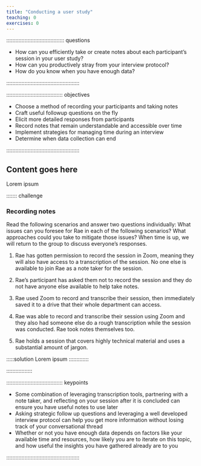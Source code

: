 ```yaml
---
title: "Conducting a user study"
teaching: 0
exercises: 0
---
```


:::::::::::::::::::::::::::::::::::::: questions 

* How can you efficiently take or create notes about each participant’s session in your user study?
* How can you productively stray from your interview protocol?
* How do you know when you have enough data?

::::::::::::::::::::::::::::::::::::::::::::::::

::::::::::::::::::::::::::::::::::::: objectives

* Choose a method of recording your participants and taking notes
* Craft useful followup questions on the fly
* Elicit more detailed responses from participants
* Record notes that remain understandable and accessible over time
* Implement strategies for managing time during an interview
* Determine when data collection can end

::::::::::::::::::::::::::::::::::::::::::::::::

## Content goes here

Lorem ipsum


::::::: challenge

### Recording notes

Read the following scenarios and answer two questions individually: What issues can you foresee for Rae in each of the following scenarios? What approaches could you take to mitigate those issues? When time is up, we will return to the group to discuss everyone’s responses.

1. Rae has gotten permission to record the session in Zoom, meaning they will also have access to a transcription of the session. No one else is available to join Rae as a note taker for the session. 

2. Rae’s participant has asked them not to record the session and they do not have anyone else available to help take notes. 

3. Rae used Zoom to record and transcribe their session, then immediately saved it to a drive that their whole department can access.

4. Rae was able to record and transcribe their session using Zoom and they also had someone else do a rough transcription while the session was conducted. Rae took notes themselves too. 

5. Rae holds a session that covers highly technical material and uses a substantial amount of jargon.

:::::solution
Lorem ipsum
:::::::::::::

:::::::::::::::::

::::::::::::::::::::::::::::::::::::: keypoints 

* Some combination of leveraging transcription tools, partnering with a note taker, and reflecting on your session after it is concluded can ensure you have useful notes to use later
* Asking strategic follow up questions and leveraging a well developed interview protocol can help you get more information without losing track of your conversational thread
* Whether or not you have enough data depends on factors like your available time and resources, how likely you are to iterate on this topic, and how useful the insights you have gathered already are to you

::::::::::::::::::::::::::::::::::::::::::::::::
